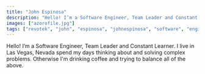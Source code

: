 ```yaml
---
title: "John Espinosa"
description: "Hello! I’m a Software Engineer, Team Leader and Constant Learner. I live in Las Vegas, Nevada..."
images: ["azorofile.jpg"]
tags: ["revotek", "john", "espinosa", "johnespinosa", "software", "engineer", "developer", "profile", "blogger"]
---
```


Hello! I’m a Software Engineer, Team Leader and Constant Learner. I live in Las Vegas, Nevada spend my days thinking about and solving complex problems.  Otherwise I'm drinking coffee and trying to balance all of the above.